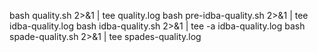


bash quality.sh 2>&1 | tee quality.log 
bash pre-idba-quality.sh 2>&1 | tee idba-quality.log 
bash idba-quality.sh 2>&1 | tee -a idba-quality.log
bash spade-quality.sh  2>&1 | tee spades-quality.log 
